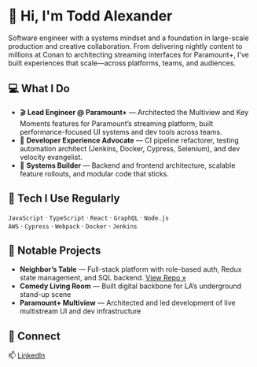 # 👋 Hi, I'm Todd Alexander

Software engineer with a systems mindset and a foundation in large-scale production and creative collaboration. From delivering nightly content to millions at Conan to architecting streaming interfaces for Paramount+, I’ve built experiences that scale—across platforms, teams, and audiences.

## 💻 What I Do

- 🎬 **Lead Engineer @ Paramount+** — Architected the Multiview and Key Moments features for Paramount’s streaming platform; built performance-focused UI systems and dev tools across teams.
- 🔧 **Developer Experience Advocate** — CI pipeline refactorer, testing automation architect (Jenkins, Docker, Cypress, Selenium), and dev velocity evangelist.
- 🎯 **Systems Builder** — Backend and frontend architecture, scalable feature rollouts, and modular code that sticks.

## 🧰 Tech I Use Regularly

`JavaScript` · `TypeScript` · `React` · `GraphQL` · `Node.js`  
`AWS` · `Cypress` · `Webpack` · `Docker` · `Jenkins`

## 🔗 Notable Projects

- **Neighbor’s Table** — Full-stack platform with role-based auth, Redux state management, and SQL backend. [View Repo »](https://github.com/toddalex/neighbors-table)
- **Comedy Living Room** — Built digital backbone for LA’s underground stand-up scene
- **Paramount+ Multiview** — Architected and led development of live multistream UI and dev infrastructure

## 🤝 Connect

📫 [LinkedIn](https://www.linkedin.com/in/toddalex) 

